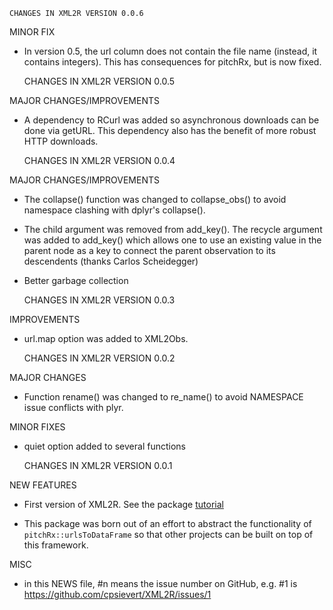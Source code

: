     CHANGES IN XML2R VERSION 0.0.6

MINOR FIX

  - In version 0.5, the url column does not contain the file name (instead, it contains integers). This has consequences for pitchRx, but is now fixed.

    CHANGES IN XML2R VERSION 0.0.5

MAJOR CHANGES/IMPROVEMENTS

  - A dependency to RCurl was added so asynchronous downloads can be done via getURL. This dependency also has the benefit of more robust HTTP downloads.
  
    CHANGES IN XML2R VERSION 0.0.4

MAJOR CHANGES/IMPROVEMENTS

  - The collapse() function was changed to collapse_obs() to avoid namespace clashing with dplyr's collapse().

  - The child argument was removed from add_key(). The recycle argument was added to add_key() which allows one to use an existing value in the parent node as a key to connect the parent observation to its descendents (thanks Carlos Scheidegger) 
  
  - Better garbage collection
  
    CHANGES IN XML2R VERSION 0.0.3

IMPROVEMENTS

  - url.map option was added to XML2Obs.
  
    CHANGES IN XML2R VERSION 0.0.2

MAJOR CHANGES

  - Function rename() was changed to re_name() to avoid NAMESPACE issue conflicts with plyr.

MINOR FIXES

  - quiet option added to several functions

    CHANGES IN XML2R VERSION 0.0.1

NEW FEATURES

  - First version of XML2R. See the package [tutorial](https://XML2R.cpsievert.me/)

  - This package was born out of an effort to abstract the functionality of `pitchRx::urlsToDataFrame` so that other projects can be built on top of this framework.

MISC

  - in this NEWS file, #n means the issue number on GitHub, e.g. #1 is
  https://github.com/cpsievert/XML2R/issues/1
